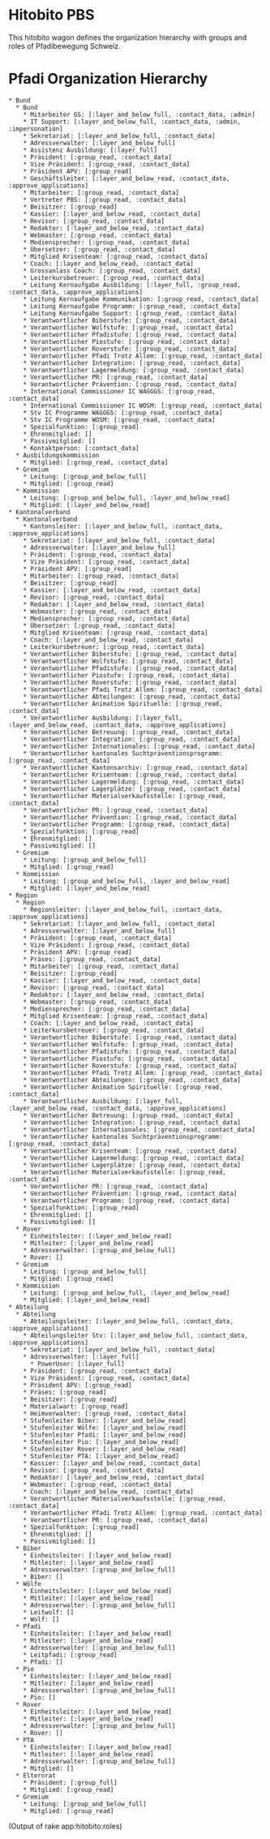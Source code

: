 # Hitobito PBS

This hitobito wagon defines the organization hierarchy with groups and roles of Pfadibewegung Schweiz.

# Pfadi Organization Hierarchy

    * Bund
      * Bund
        * Mitarbeiter GS: [:layer_and_below_full, :contact_data, :admin]
        * IT Support: [:layer_and_below_full, :contact_data, :admin, :impersonation]
        * Sekretariat: [:layer_and_below_full, :contact_data]
        * Adressverwalter: [:layer_and_below_full]
        * Assistenz Ausbildung: [:layer_full]
        * Präsident: [:group_read, :contact_data]
        * Vize Präsident: [:group_read, :contact_data]
        * Präsident APV: [:group_read]
        * Geschäftsleiter: [:layer_and_below_read, :contact_data, :approve_applications]
        * Mitarbeiter: [:group_read, :contact_data]
        * Vertreter PBS: [:group_read, :contact_data]
        * Beisitzer: [:group_read]
        * Kassier: [:layer_and_below_read, :contact_data]
        * Revisor: [:group_read, :contact_data]
        * Redaktor: [:layer_and_below_read, :contact_data]
        * Webmaster: [:group_read, :contact_data]
        * Mediensprecher: [:group_read, :contact_data]
        * Übersetzer: [:group_read, :contact_data]
        * Mitglied Krisenteam: [:group_read, :contact_data]
        * Coach: [:layer_and_below_read, :contact_data]
        * Grossanlass Coach: [:group_read, :contact_data]
        * Leiterkursbetreuer: [:group_read, :contact_data]
        * Leitung Kernaufgabe Ausbildung: [:layer_full, :group_read, :contact_data, :approve_applications]
        * Leitung Kernaufgabe Kommunikation: [:group_read, :contact_data]
        * Leitung Kernaufgabe Programm: [:group_read, :contact_data]
        * Leitung Kernaufgabe Support: [:group_read, :contact_data]
        * Verantwortlicher Biberstufe: [:group_read, :contact_data]
        * Verantwortlicher Wolfstufe: [:group_read, :contact_data]
        * Verantwortlicher Pfadistufe: [:group_read, :contact_data]
        * Verantwortlicher Piostufe: [:group_read, :contact_data]
        * Verantwortlicher Roverstufe: [:group_read, :contact_data]
        * Verantwortlicher Pfadi Trotz Allem: [:group_read, :contact_data]
        * Verantwortlicher Integration: [:group_read, :contact_data]
        * Verantwortlicher Lagermeldung: [:group_read, :contact_data]
        * Verantwortlicher PR: [:group_read, :contact_data]
        * Verantwortlicher Prävention: [:group_read, :contact_data]
        * International Commissioner IC WAGGGS: [:group_read, :contact_data]
        * International Commissioner IC WOSM: [:group_read, :contact_data]
        * Stv IC Programme WAGGGS: [:group_read, :contact_data]
        * Stv IC Programme WOSM: [:group_read, :contact_data]
        * Spezialfunktion: [:group_read]
        * Ehrenmitglied: []
        * Passivmitglied: []
        * Kontaktperson: [:contact_data]
      * Ausbildungskommission
        * Mitglied: [:group_read, :contact_data]
      * Gremium
        * Leitung: [:group_and_below_full]
        * Mitglied: [:group_read]
      * Kommission
        * Leitung: [:group_and_below_full, :layer_and_below_read]
        * Mitglied: [:layer_and_below_read]
    * Kantonalverband
      * Kantonalverband
        * Kantonsleiter: [:layer_and_below_full, :contact_data, :approve_applications]
        * Sekretariat: [:layer_and_below_full, :contact_data]
        * Adressverwalter: [:layer_and_below_full]
        * Präsident: [:group_read, :contact_data]
        * Vize Präsident: [:group_read, :contact_data]
        * Präsident APV: [:group_read]
        * Mitarbeiter: [:group_read, :contact_data]
        * Beisitzer: [:group_read]
        * Kassier: [:layer_and_below_read, :contact_data]
        * Revisor: [:group_read, :contact_data]
        * Redaktor: [:layer_and_below_read, :contact_data]
        * Webmaster: [:group_read, :contact_data]
        * Mediensprecher: [:group_read, :contact_data]
        * Übersetzer: [:group_read, :contact_data]
        * Mitglied Krisenteam: [:group_read, :contact_data]
        * Coach: [:layer_and_below_read, :contact_data]
        * Leiterkursbetreuer: [:group_read, :contact_data]
        * Verantwortlicher Biberstufe: [:group_read, :contact_data]
        * Verantwortlicher Wolfstufe: [:group_read, :contact_data]
        * Verantwortlicher Pfadistufe: [:group_read, :contact_data]
        * Verantwortlicher Piostufe: [:group_read, :contact_data]
        * Verantwortlicher Roverstufe: [:group_read, :contact_data]
        * Verantwortlicher Pfadi Trotz Allem: [:group_read, :contact_data]
        * Verantwortlicher Abteilungen: [:group_read, :contact_data]
        * Verantwortlicher Animation Spirituelle: [:group_read, :contact_data]
        * Verantwortlicher Ausbildung: [:layer_full, :layer_and_below_read, :contact_data, :approve_applications]
        * Verantwortlicher Betreuung: [:group_read, :contact_data]
        * Verantwortlicher Integration: [:group_read, :contact_data]
        * Verantwortlicher Internationales: [:group_read, :contact_data]
        * Verantwortlicher kantonales Suchtpräventionsprogramm: [:group_read, :contact_data]
        * Verantwortlicher Kantonsarchiv: [:group_read, :contact_data]
        * Verantwortlicher Krisenteam: [:group_read, :contact_data]
        * Verantwortlicher Lagermeldung: [:group_read, :contact_data]
        * Verantwortlicher Lagerplätze: [:group_read, :contact_data]
        * Verantwortlicher Materialverkaufsstelle: [:group_read, :contact_data]
        * Verantwortlicher PR: [:group_read, :contact_data]
        * Verantwortlicher Prävention: [:group_read, :contact_data]
        * Verantwortlicher Programm: [:group_read, :contact_data]
        * Spezialfunktion: [:group_read]
        * Ehrenmitglied: []
        * Passivmitglied: []
      * Gremium
        * Leitung: [:group_and_below_full]
        * Mitglied: [:group_read]
      * Kommission
        * Leitung: [:group_and_below_full, :layer_and_below_read]
        * Mitglied: [:layer_and_below_read]
    * Region
      * Region
        * Regionsleiter: [:layer_and_below_full, :contact_data, :approve_applications]
        * Sekretariat: [:layer_and_below_full, :contact_data]
        * Adressverwalter: [:layer_and_below_full]
        * Präsident: [:group_read, :contact_data]
        * Vize Präsident: [:group_read, :contact_data]
        * Präsident APV: [:group_read]
        * Präses: [:group_read, :contact_data]
        * Mitarbeiter: [:group_read, :contact_data]
        * Beisitzer: [:group_read]
        * Kassier: [:layer_and_below_read, :contact_data]
        * Revisor: [:group_read, :contact_data]
        * Redaktor: [:layer_and_below_read, :contact_data]
        * Webmaster: [:group_read, :contact_data]
        * Mediensprecher: [:group_read, :contact_data]
        * Mitglied Krisenteam: [:group_read, :contact_data]
        * Coach: [:layer_and_below_read, :contact_data]
        * Leiterkursbetreuer: [:group_read, :contact_data]
        * Verantwortlicher Biberstufe: [:group_read, :contact_data]
        * Verantwortlicher Wolfstufe: [:group_read, :contact_data]
        * Verantwortlicher Pfadistufe: [:group_read, :contact_data]
        * Verantwortlicher Piostufe: [:group_read, :contact_data]
        * Verantwortlicher Roverstufe: [:group_read, :contact_data]
        * Verantwortlicher Pfadi Trotz Allem: [:group_read, :contact_data]
        * Verantwortlicher Abteilungen: [:group_read, :contact_data]
        * Verantwortlicher Animation Spirituelle: [:group_read, :contact_data]
        * Verantwortlicher Ausbildung: [:layer_full, :layer_and_below_read, :contact_data, :approve_applications]
        * Verantwortlicher Betreuung: [:group_read, :contact_data]
        * Verantwortlicher Integration: [:group_read, :contact_data]
        * Verantwortlicher Internationales: [:group_read, :contact_data]
        * Verantwortlicher kantonales Suchtpräventionsprogramm: [:group_read, :contact_data]
        * Verantwortlicher Krisenteam: [:group_read, :contact_data]
        * Verantwortlicher Lagermeldung: [:group_read, :contact_data]
        * Verantwortlicher Lagerplätze: [:group_read, :contact_data]
        * Verantwortlicher Materialverkaufsstelle: [:group_read, :contact_data]
        * Verantwortlicher PR: [:group_read, :contact_data]
        * Verantwortlicher Prävention: [:group_read, :contact_data]
        * Verantwortlicher Programm: [:group_read, :contact_data]
        * Spezialfunktion: [:group_read]
        * Ehrenmitglied: []
        * Passivmitglied: []
      * Rover
        * Einheitsleiter: [:layer_and_below_read]
        * Mitleiter: [:layer_and_below_read]
        * Adressverwalter: [:group_and_below_full]
        * Rover: []
      * Gremium
        * Leitung: [:group_and_below_full]
        * Mitglied: [:group_read]
      * Kommission
        * Leitung: [:group_and_below_full, :layer_and_below_read]
        * Mitglied: [:layer_and_below_read]
    * Abteilung
      * Abteilung
        * Abteilungsleiter: [:layer_and_below_full, :contact_data, :approve_applications]
        * Abteilungsleiter Stv: [:layer_and_below_full, :contact_data, :approve_applications]
        * Sekretariat: [:layer_and_below_full, :contact_data]
        * Adressverwalter: [:layer_full]
	      * PowerUser: [:layer_full]
        * Präsident: [:group_read, :contact_data]
        * Vize Präsident: [:group_read, :contact_data]
        * Präsident APV: [:group_read]
        * Präses: [:group_read]
        * Beisitzer: [:group_read]
        * Materialwart: [:group_read]
        * Heimverwalter: [:group_read, :contact_data]
        * Stufenleiter Biber: [:layer_and_below_read]
        * Stufenleiter Wölfe: [:layer_and_below_read]
        * Stufenleiter Pfadi: [:layer_and_below_read]
        * Stufenleiter Pio: [:layer_and_below_read]
        * Stufenleiter Rover: [:layer_and_below_read]
        * Stufenleiter PTA: [:layer_and_below_read]
        * Kassier: [:layer_and_below_read, :contact_data]
        * Revisor: [:group_read, :contact_data]
        * Redaktor: [:layer_and_below_read, :contact_data]
        * Webmaster: [:group_read, :contact_data]
        * Coach: [:layer_and_below_read, :contact_data]
        * Verantwortlicher Materialverkaufsstelle: [:group_read, :contact_data]
        * Verantwortlicher Pfadi Trotz Allem: [:group_read, :contact_data]
        * Verantwortlicher PR: [:group_read, :contact_data]
        * Spezialfunktion: [:group_read]
        * Ehrenmitglied: []
        * Passivmitglied: []
      * Biber
        * Einheitsleiter: [:layer_and_below_read]
        * Mitleiter: [:layer_and_below_read]
        * Adressverwalter: [:group_and_below_full]
        * Biber: []
      * Wölfe
        * Einheitsleiter: [:layer_and_below_read]
        * Mitleiter: [:layer_and_below_read]
        * Adressverwalter: [:group_and_below_full]
        * Leitwolf: []
        * Wolf: []
      * Pfadi
        * Einheitsleiter: [:layer_and_below_read]
        * Mitleiter: [:layer_and_below_read]
        * Adressverwalter: [:group_and_below_full]
        * Leitpfadi: [:group_read]
        * Pfadi: []
      * Pio
        * Einheitsleiter: [:layer_and_below_read]
        * Mitleiter: [:layer_and_below_read]
        * Adressverwalter: [:group_and_below_full]
        * Pio: []
      * Rover
        * Einheitsleiter: [:layer_and_below_read]
        * Mitleiter: [:layer_and_below_read]
        * Adressverwalter: [:group_and_below_full]
        * Rover: []
      * PTA
        * Einheitsleiter: [:layer_and_below_read]
        * Mitleiter: [:layer_and_below_read]
        * Adressverwalter: [:group_and_below_full]
        * Mitglied: []
      * Elternrat
        * Präsident: [:group_full]
        * Mitglied: [:group_read]
      * Gremium
        * Leitung: [:group_and_below_full]
        * Mitglied: [:group_read]

(Output of rake app:hitobito:roles)
